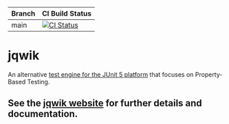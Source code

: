 | Branch   | CI Build Status |
| ---------| --------------- |
| main     | [![CI Status](https://github.com/jlink/jqwik/workflows/CI/badge.svg?branch=main)](https://github.com/jlink/jqwik/actions) |

# jqwik

An alternative 
[test engine for the JUnit 5 platform](https://junit.org/junit5/docs/current/user-guide/#launcher-api-engines-custom)
that focuses on Property-Based Testing.


## See the [jqwik website](http://jqwik.net) for further details and documentation.


